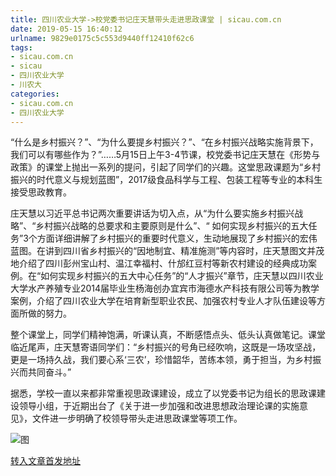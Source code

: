 ```yaml
---
title: 四川农业大学->校党委书记庄天慧带头走进思政课堂 | sicau.com.cn
date: 2019-05-15 16:40:12
urlname: 9829e0175c5c553d9440ff12410f62c6
tags: 
- sicau.com.cn
- sicau
- 四川农业大学
- 川农大
categories:
- sicau.com.cn
- 四川农业大学
---
```



“什么是乡村振兴？”、“为什么要提乡村振兴？”、“在乡村振兴战略实施背景下，我们可以有哪些作为？”……5月15日上午3-4节课，校党委书记庄天慧在《形势与政策》的课堂上抛出一系列的提问，引起了同学们的兴趣。这堂思政课题为“乡村振兴的时代意义与规划蓝图”，2017级食品科学与工程、包装工程等专业的本科生接受思政教育。

庄天慧以习近平总书记两次重要讲话为切入点，从“为什么要实施乡村振兴战略”、“乡村振兴战略的总要求和主要原则是什么”、“ 如何实现乡村振兴的五大任务”3个方面详细讲解了乡村振兴的重要时代意义，生动地展现了乡村振兴的宏伟蓝图。在讲到四川省乡村振兴的“因地制宜、精准施测”等内容时，庄天慧图文并茂地介绍了四川彭州宝山村、温江幸福村、什邡红豆村等新农村建设的经典成功案例。在“如何实现乡村振兴的五大中心任务”的“人才振兴”章节，庄天慧以四川农业大学水产养殖专业2014届毕业生杨海创办宜宾市海德水产科技有限公司等为教学案例，介绍了四川农业大学在培育新型职业农民、加强农村专业人才队伍建设等方面所做的努力。

整个课堂上，同学们精神饱满，听课认真，不断感悟点头、低头认真做笔记。课堂临近尾声，庄天慧寄语同学们：“乡村振兴的号角已经吹响，这既是一场攻坚战，更是一场持久战，我们要心系‘三农’，珍惜韶华，苦练本领，勇于担当，为乡村振兴而共同奋斗。”

据悉，学校一直以来都非常重视思政课建设，成立了以党委书记为组长的思政课建设领导小组，于近期出台了《关于进一步加强和改进思想政治理论课的实施意见》，文件进一步明确了校领导带头走进思政课堂等项工作。



![图](https://news.sicau.edu.cn/__local/D/03/E2/01AB602A4205EEDEBE1AE05AC3F_1E13457E_BCEE.jpg)

[转入文章首发地址](https://news.sicau.edu.cn/info/1078/51207.htm)